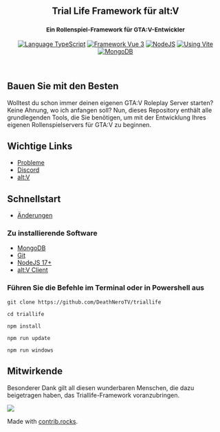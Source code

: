 <p align="center">
	<img src="https://imgur.com/adEVii5.png" alt=""/>  
</p>

<h2 align="center">
	Trial Life Framework für alt:V      
</h2>

<h3 align="center">
    <sup>Ein Rollenspiel-Framework für GTA:V-Entwickler</sup>
</h3>

<p align="center">
    <a href="https://typescriptlang.org" target="__blank"><img src="https://img.shields.io/badge/Typescript-Typescript-007acc?label=" alt="Language TypeScript"></a>
    <a href="https://vuejs.org" target="__blank"><img src="https://img.shields.io/badge/Framework-Vue%203-green.svg?label=" alt="Framework Vue 3"></a>
    <a href="https://nodejs.org" target="__blank"><img src="https://img.shields.io/badge/Using-NodeJS-darkgreen.svg?label=" alt="NodeJS"></a>
    <a href="https://vitejs.dev" target="__blank"><img src="https://img.shields.io/badge/Using-Vite-cyan.svg?label=" alt="Using Vite"></a>
    <a href="https://mongodb.com/" target="__blank"><img src="https://img.shields.io/badge/Using-MongoDB-green.svg?label=" alt="MongoDB"></a>
</p>

<br />

## Bauen Sie mit den Besten

Wolltest du schon immer deinen eigenen GTA:V Roleplay Server starten? Keine Ahnung, wo ich anfangen soll? Nun, dieses Repository enthält alle grundlegenden Tools, die Sie benötigen, um mit der Entwicklung Ihres eigenen Rollenspielservers für GTA:V zu beginnen.

## Wichtige Links

-   [Probleme](https://github.com/deathnerotv/triallife/issues)
-   [Discord](https://discord.gg/Sk9qtG28VX)
-   [alt:V](https://altv.mp)

## Schnellstart

-   [Änderungen](https://github.com/DeathNeroTV/triallife/blob/master/CHANGELOG.md)

### Zu installierende Software

-   [MongoDB](https://www.mongodb.com/try/download/community)
-   [Git](https://git-scm.com/downloads)
-   [NodeJS 17+](https://nodejs.org/de/download/)
-   [alt:V Client](https://altv.mp/)

### Führen Sie die Befehle im Terminal oder in Powershell aus

```
git clone https://github.com/DeathNeroTV/triallife
```

```
cd triallife
```

```
npm install
```

```
npm run update
```

```
npm run windows
```

## Mitwirkende

Besonderer Dank gilt all diesen wunderbaren Menschen, die dazu beigetragen haben, das Triallife-Framework voranzubringen.

<a href="https://github.com/deathnerotv/triallife/graphs/contributors">
  <img src="https://contrib.rocks/image?repo=deathnerotv/triallife" />
</a>

Made with [contrib.rocks](https://contrib.rocks).
